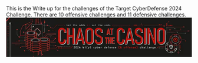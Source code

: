 This is the Write up for the challenges of the Target CyberDefense 2024 Challenge. There are 10 offensive challenges and 11 defensive challenges.\
![image](https://github.com/Tala1122/TargetCyberDefense2024/blob/main/ctf.png)

